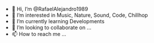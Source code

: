 - 👋 Hi, I’m @RafaelAlejandro1989
- 👀 I’m interested in Music, Nature, Sound, Code, Chillhop
- 🌱 I’m currently learning Developments
- 💞️ I’m looking to collaborate on ...
- 📫 How to reach me ...

<!---
RafaelAlejandro1989/RafaelAlejandro1989 is a ✨ special ✨ repository because its `README.md` (this file) appears on your GitHub profile.
You can click the Preview link to take a look at your changes.
--->
